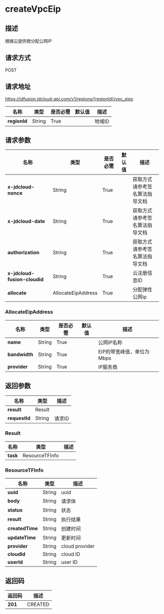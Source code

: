 # createVpcEip


## 描述
根据云提供商分配公网IP

## 请求方式
POST

## 请求地址
https://jdfusion.jdcloud-api.com/v1/regions/{regionId}/vpc_eips

|名称|类型|是否必需|默认值|描述|
|---|---|---|---|---|
|**regionId**|String|True| |地域ID|

## 请求参数
|名称|类型|是否必需|默认值|描述|
|---|---|---|---|---|
|**x-jdcloud-nonce**|String|True| |获取方式请参考签名算法指导文档|
|**x-jdcloud-date**|String|True| |获取方式请参考签名算法指导文档|
|**authorization**|String|True| |获取方式请参考签名算法指导文档|
|**x-jdcloud-fusion-cloudid**|String|True| |云注册信息ID|
|**allocate**|AllocateEipAddress|True| |分配弹性公网ip|

### AllocateEipAddress
|名称|类型|是否必需|默认值|描述|
|---|---|---|---|---|
|**name**|String|True| |公网IP名称|
|**bandwidth**|String|True| |EIP的带宽峰值，单位为Mbps|
|**provider**|String|True| |IP服务商|

## 返回参数
|名称|类型|描述|
|---|---|---|
|**result**|Result| |
|**requestId**|String|请求ID|

### Result
|名称|类型|描述|
|---|---|---|
|**task**|ResourceTFInfo| |
### ResourceTFInfo
|名称|类型|描述|
|---|---|---|
|**uuid**|String|uuid|
|**body**|String|请求体|
|**status**|String|状态|
|**result**|String|执行结果|
|**createdTime**|String|创建时间|
|**updateTime**|String|更新时间|
|**provider**|String|cloud provider|
|**cloudId**|String|cloud ID|
|**userId**|String|user ID|

## 返回码
|返回码|描述|
|---|---|
|**201**|CREATED|

